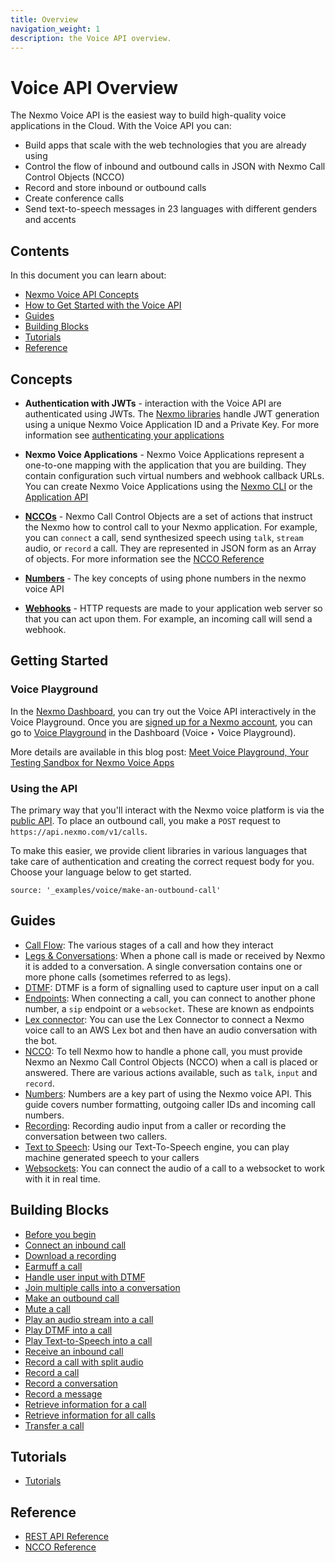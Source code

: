 ```yaml
---
title: Overview
navigation_weight: 1
description: the Voice API overview.
---
```


# Voice API Overview

The Nexmo Voice API is the easiest way to build high-quality voice applications in the Cloud. With the Voice API you can:

* Build apps that scale with the web technologies that you are already using
* Control the flow of inbound and outbound calls in JSON with Nexmo Call Control Objects (NCCO)
* Record and store inbound or outbound calls
* Create conference calls
* Send text-to-speech messages in 23 languages with different genders and accents

## Contents

In this document you can learn about:

* [Nexmo Voice API Concepts](#concepts)
* [How to Get Started with the Voice API](#getting-started)
* [Guides](#guides)
* [Building Blocks](#building-blocks)
* [Tutorials](#tutorials)
* [Reference](#reference)

## Concepts

* **Authentication with JWTs** - interaction with the Voice API are authenticated using JWTs. The [Nexmo libraries](/tools) handle JWT generation using a unique Nexmo Voice Application ID and a Private Key. For more information see [authenticating your applications](/concepts/guides/authentication)

* **Nexmo Voice Applications** - Nexmo Voice Applications represent a one-to-one mapping with the application that you are building. They contain configuration such virtual numbers and webhook callback URLs. You can create Nexmo Voice Applications using the [Nexmo CLI](/tools) or the [Application API](/concepts/guides/applications)

* **[NCCOs](/voice/voice-api/ncco-reference)** - Nexmo Call Control Objects are a set of actions that instruct the Nexmo how to control call to your Nexmo application. For example, you can `connect` a call, send synthesized speech using `talk`, `stream` audio, or `record` a call. They are represented in JSON form as an Array of objects. For more information see the [NCCO Reference](/voice/voice-api/ncco-reference)

* **[Numbers](/voice/voice-api/guides/numbers)** - The key concepts of using phone numbers in the nexmo voice API

* **[Webhooks](/voice/voice-api/guides/webhooks)** - HTTP requests are made to your application web server so that you can act upon them. For example, an incoming call will send a webhook.

## Getting Started

### Voice Playground

In the [Nexmo Dashboard](https://dashboard.nexmo.com), you can try out the Voice API interactively in the Voice Playground. Once you are [signed up for a Nexmo account](https://dashboard.nexmo.com/signup), you can go to [Voice Playground](https://dashboard.nexmo.com/voice/playground) in the Dashboard (Voice ‣ Voice Playground).

More details are available in this blog post: [Meet Voice Playground, Your Testing Sandbox for Nexmo Voice Apps](https://www.nexmo.com/blog/2017/12/12/voice-playground-testing-sandbox-nexmo-voice-apps/)

### Using the API

The primary way that you'll interact with the Nexmo voice platform is via the [public API](/voice/voice-api/api-reference). To place an outbound call, you make a `POST` request to `https://api.nexmo.com/v1/calls`.

To make this easier, we provide client libraries in various languages that take care of authentication and creating the correct request body for you. Choose your language below to get started.

```building_blocks
source: '_examples/voice/make-an-outbound-call'
```

## Guides

* [Call Flow](guides/call-flow): The various stages of a call and how they interact
* [Legs & Conversations](guides/legs-conversations): When a phone call is made or received by Nexmo it is added to a conversation. A single conversation contains one or more phone calls (sometimes referred to as legs).
* [DTMF](guides/dtmf): DTMF is a form of signalling used to capture user input on a call
* [Endpoints](guides/endpoints): When connecting a call, you can connect to another phone number, a `sip` endpoint or a `websocket`. These are known as endpoints
* [Lex connector](guides/lex-connector): You can use the Lex Connector to connect a Nexmo voice call to an AWS Lex  bot and then have an audio conversation with the bot.
* [NCCO](ncco-reference): To tell Nexmo how to handle a phone call, you must provide Nexmo an Nexmo Call Control Objects (NCCO) when a call is placed or answered. There are various actions available, such as `talk`, `input` and `record`.
* [Numbers](guides/numbers): Numbers are a key part of using the Nexmo voice API. This guide covers number formatting, outgoing caller IDs and incoming call numbers.
* [Recording](guides/recording): Recording audio input from a caller or recording the conversation between two callers.
* [Text to Speech](guides/text-to-speech): Using our Text-To-Speech engine, you can play machine generated speech to your callers
* [Websockets](guides/websockets): You can connect the audio of a call to a websocket to work with it in real time.

## Building Blocks

* [Before you begin](building-blocks/before-you-begin)
* [Connect an inbound call](building-blocks/connect-an-inbound-call)
* [Download a recording](building-blocks/download-a-recording)
* [Earmuff a call](building-blocks/earmuff-a-call)
* [Handle user input with DTMF](building-blocks/handle-user-input-with-dtmf)
* [Join multiple calls into a conversation](building-blocks/join-multiple-calls-into-a-conversation)
* [Make an outbound call](building-blocks/make-an-outbound-call)
* [Mute a call](building-blocks/mute-a-call)
* [Play an audio stream into a call](building-blocks/play-an-audio-stream-into-a-call)
* [Play DTMF into a call](building-blocks/play-dtmf-into-a-call)
* [Play Text-to-Speech into a call](building-blocks/play-text-to-speech-into-a-call)
* [Receive an inbound call](building-blocks/receive-an-inbound-call)
* [Record a call with split audio](building-blocks/record-a-call-with-split-audio)
* [Record a call](building-blocks/record-a-call)
* [Record a conversation](building-blocks/record-a-conversation)
* [Record a message](building-blocks/record-a-message)
* [Retrieve information for a call](building-blocks/retrieve-info-for-a-call)
* [Retrieve information for all calls](building-blocks/retrieve-info-for-all-calls)
* [Transfer a call](building-blocks/transfer-a-call)

## Tutorials

* [Tutorials](/voice/voice-api/tutorials)

## Reference

* [REST API Reference](/api/voice)
* [NCCO Reference](/voice/voice-api/ncco-reference)
